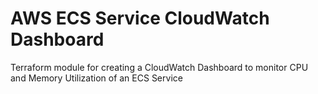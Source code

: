 # AWS ECS Service CloudWatch Dashboard 
Terraform module for creating a CloudWatch Dashboard to monitor CPU and Memory
Utilization of an ECS Service
